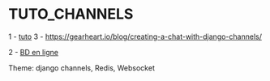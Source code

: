 # TUTO_CHANNELS

1 - [tuto](https://channels.readthedocs.io/en/latest/tutorial/)
3 - https://gearheart.io/blog/creating-a-chat-with-django-channels/

2 - [BD en ligne](https://coderwall.com/p/mvsoyg/django-dumpdata-and-loaddata)

Theme:
django channels,
Redis,
Websocket

